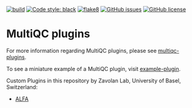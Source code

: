 [![build](https://github.com/zavolanlab/multiqc-plugins/workflows/Build%20MultiQC/badge.svg)](https://github.com/zavolanlab/multiqc-plugins/actions?query=workflow%3Abuild)
[![Code style: black](https://img.shields.io/badge/code%20style-black-000000.svg)](https://github.com/psf/black)
[![flake8](https://github.com/zavolanlab/multiqc-plugins/workflows/Lint%20Tests/badge.svg?branch=dev)](https://github.com/zavolanlab/multiqc-plugins/actions?query=workflow%3Aflake8)
[![GitHub issues](https://img.shields.io/github/issues/zavolanlab/multiqc-plugins?style=plastic)](https://github.com/zavolanlab/multiqc-plugins/issues)
[![GitHub license](https://img.shields.io/github/license/zavolanlab/multiqc-plugins?style=plastic)](https://github.com/zavolanlab/multiqc-plugins/blob/dev/LICENSE)

# MultiQC plugins

For more information regarding MultiQC plugins, please see [multiqc-plugins].

To see a miniature example of a MultiQC plugin, visit [example-plugin].

Custom Plugins in this repository by Zavolan Lab, University of Basel, Switzerland:
- [ALFA]

[multiqc-plugins]: https://multiqc.info/docs/#multiqc-plugins
[example-plugin]: https://github.com/MultiQC/example-plugin
[ALFA]: https://github.com/biocompibens/ALFA
